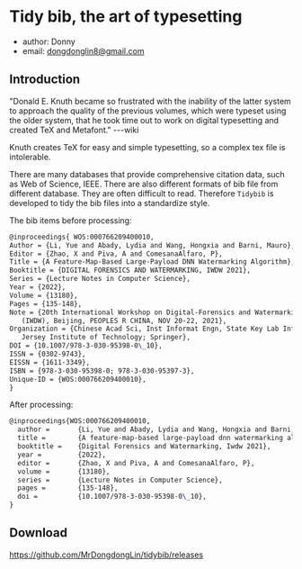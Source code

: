 # Tidy bib, the art of typesetting

- author: Donny
- email:  dongdonglin8@gmail.com

## Introduction

"Donald E. Knuth became so frustrated with the inability of the latter system to approach the quality 
of the previous volumes, which were typeset using the older system, that he took time out to work on 
digital typesetting and created TeX and Metafont." ---wiki

Knuth creates TeX for easy and simple typesetting, so a complex tex file is intolerable.

There are many databases that provide comprehensive citation data, such as Web of Science, IEEE. There
are also different formats of bib file from different database. They are often difficult to read. Therefore `Tidybib` is developed to tidy the bib files into a standardize style.

The bib items before processing:

```tex
@inproceedings{ WOS:000766209400010,
Author = {Li, Yue and Abady, Lydia and Wang, Hongxia and Barni, Mauro},
Editor = {Zhao, X and Piva, A and ComesanaAlfaro, P},
Title = {A Feature-Map-Based Large-Payload DNN Watermarking Algorithm},
Booktitle = {DIGITAL FORENSICS AND WATERMARKING, IWDW 2021},
Series = {Lecture Notes in Computer Science},
Year = {2022},
Volume = {13180},
Pages = {135-148},
Note = {20th International Workshop on Digital-Forensics and Watermarking
   (IWDW), Beijing, PEOPLES R CHINA, NOV 20-22, 2021},
Organization = {Chinese Acad Sci, Inst Informat Engn, State Key Lab Informat Secur; New
   Jersey Institute of Technology; Springer},
DOI = {10.1007/978-3-030-95398-0\_10},
ISSN = {0302-9743},
EISSN = {1611-3349},
ISBN = {978-3-030-95398-0; 978-3-030-95397-3},
Unique-ID = {WOS:000766209400010},
}
```

After processing:

```tex
@inproceedings{WOS:000766209400010,
  author =       {Li, Yue and Abady, Lydia and Wang, Hongxia and Barni, Mauro},
  title =        {A feature-map-based large-payload dnn watermarking algorithm},
  booktitle =    {Digital Forensics and Watermarking, Iwdw 2021},
  year =         {2022},
  editor =       {Zhao, X and Piva, A and ComesanaAlfaro, P},
  volume =       {13180},
  series =       {Lecture Notes in Computer Science},
  pages =        {135-148},
  doi =          {10.1007/978-3-030-95398-0\_10},
}
```

## Download

https://github.com/MrDongdongLin/tidybib/releases

## 